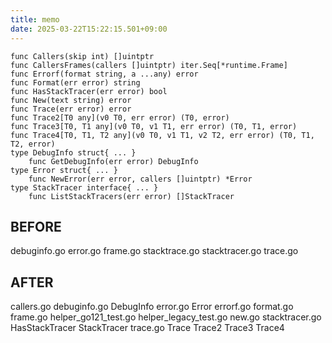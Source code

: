 ```yaml
---
title: memo
date: 2025-03-22T15:22:15.501+09:00
---
```


```
func Callers(skip int) []uintptr
func CallersFrames(callers []uintptr) iter.Seq[*runtime.Frame]
func Errorf(format string, a ...any) error
func Format(err error) string
func HasStackTracer(err error) bool
func New(text string) error
func Trace(err error) error
func Trace2[T0 any](v0 T0, err error) (T0, error)
func Trace3[T0, T1 any](v0 T0, v1 T1, err error) (T0, T1, error)
func Trace4[T0, T1, T2 any](v0 T0, v1 T1, v2 T2, err error) (T0, T1, T2, error)
type DebugInfo struct{ ... }
    func GetDebugInfo(err error) DebugInfo
type Error struct{ ... }
    func NewError(err error, callers []uintptr) *Error
type StackTracer interface{ ... }
    func ListStackTracers(err error) []StackTracer
```

## BEFORE

debuginfo.go
error.go
frame.go
stacktrace.go
stacktracer.go
trace.go

## AFTER

callers.go
debuginfo.go DebugInfo
error.go Error
errorf.go
format.go
frame.go
helper_go121_test.go
helper_legacy_test.go
new.go
stacktracer.go HasStackTracer StackTracer
trace.go Trace Trace2 Trace3 Trace4

